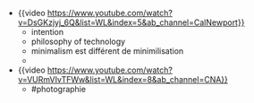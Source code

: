 - {{video https://www.youtube.com/watch?v=DsGKzjyj_6Q&list=WL&index=5&ab_channel=CalNewport}}
	- intention
	- philosophy of technology
	- minimalism est différent de minimilisation
	-
- {{video https://www.youtube.com/watch?v=VURmVIvTFWw&list=WL&index=8&ab_channel=CNA}}
	- #photographie